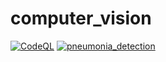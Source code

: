 # computer_vision
[![CodeQL](https://github.com/JulienAlardot/computer_vision/actions/workflows/codeql-analysis.yml/badge.svg)](https://github.com/JulienAlardot/computer_vision/actions/workflows/codeql-analysis.yml)
[![pneumonia_detection](https://github.com/JulienAlardot/computer_vision/actions/workflows/docker-image.yml/badge.svg)](https://github.com/JulienAlardot/computer_vision/actions/workflows/docker-image.yml)